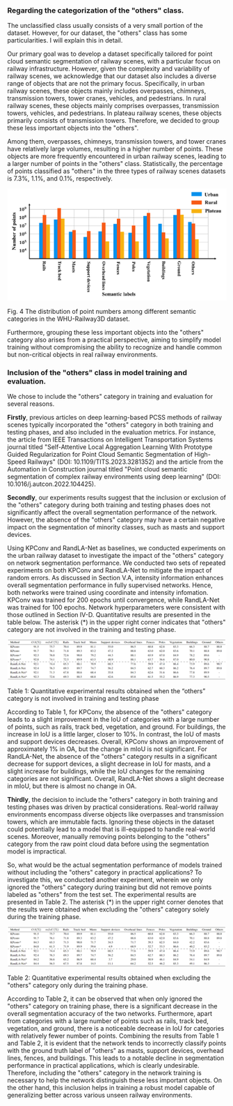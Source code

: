 ### Regarding the categorization of the "others" class.

The unclassified class usually consists of a very small portion of the dataset. However, for our dataset, the "others" class has some particularities. I will explain this in detail. 

Our primary goal was to develop a dataset specifically tailored for point cloud semantic segmentation of railway scenes, with a particular focus on railway infrastructure. However, given the complexity and variability of railway scenes, we acknowledge that our dataset also includes a diverse range of objects that are not the primary focus. Specifically, in urban railway scenes, these objects mainly includes overpasses, chimneys, transmission towers, tower cranes, vehicles, and pedestrians. In rural railway scenes, these objects mainly comprises overpasses, transmission towers, vehicles, and pedestrians. In plateau railway scenes, these objects primarily consists of transmission towers. Therefore, we decided to group these less important objects into the "others". 

Among them, overpasses, chimneys, transmission towers, and tower cranes have relatively large volumes, resulting in a higher number of points. These objects are more frequently encountered in urban railway scenes, leading to a larger number of points in the "others" class. Statistically, the percentage of points classified as "others" in the three types of railway scenes datasets is 7.3%, 1.1%, and 0.1%, respectively.

<img src="../media/Fig4-Statistics.png" alt="Network" style="zoom:50%;" />

Fig. 4 The distribution of point numbers among different semantic categories in the WHU-Railway3D dataset.

Furthermore, grouping these less important objects into the "others" category also arises from a practical perspective, aiming to simplify model training without compromising the ability to recognize and handle common but non-critical objects in real railway environments. 



### Inclusion of the "others" class in model training and evaluation. 

We chose to include the "others" category in training and evaluation for several reasons. 

**Firstly**, previous articles on deep learning-based PCSS methods of railway scenes typically incorporated the "others" category in both training and testing phases, and also included in the evaluation metrics. For instance, the article from IEEE Transactions on Intelligent Transportation Systems journal titled "Self-Attentive Local Aggregation Learning With Prototype Guided Regularization for Point Cloud Semantic Segmentation of High-Speed Railways" (DOI: 10.1109/TITS.2023.3281352) and the article from the Automation in Construction journal titled "Point cloud semantic segmentation of complex railway environments using deep learning" (DOI: 10.1016/j.autcon.2022.104425). 



**Secondly**, our experiments results suggest that the inclusion or exclusion of the "others" category during both training and testing phases does not significantly affect the overall segmentation performance of the network. However, the absence of the "others" category may have a certain negative impact on the segmentation of minority classes, such as masts and support devices. 

Using KPConv and RandLA-Net as baselines, we conducted experiments on the urban railway dataset to investigate the impact of the "others" category on network segmentation performance. We conducted two sets of repeated experiments on both KPConv and RandLA-Net to mitigate the impact of random errors. As discussed in Section V.A, intensity information enhances overall segmentation performance in fully supervised networks. Hence, both networks were trained using coordinate and intensity infomation. KPConv was trained for 200 epochs until convergence, while RandLA-Net was trained for 100 epochs. Network hyperparameters were consistent with those outlined in Section IV-D. Quantitative results are presented in the table below. The asterisk (*) in the upper right corner indicates that "others" category are not involved in the training and testing phase.

<img src="../media/Table8-others.png" alt="Network" style="zoom:100%;" />

Table 1: Quantitative experimental results obtained when the “others” category is not involved in training and testing phase

According to Table 1, for KPConv, the absence of the "others" category leads to a slight improvement in the IoU of categories with a large number of points, such as rails, track bed, vegetation, and ground. For buildings, the increase in IoU is a little larger, closer to 10%. In contrast, the IoU of masts and support devices decreases.  Overall, KPConv shows an improvement of approximately 1% in OA, but the change in mIoU is not significant. For RandLA-Net, the absence of the "others" category results in a significant decrease for support devices, a slight decrease in IoU for masts, and a slight increase for buildings, while the IoU changes for the remaining categories are not significant. Overall, RandLA-Net shows a slight decrease in mIoU, but there is almost no change in OA.

 

**Thirdly**, the decision to include the "others" category in both training and testing phases was driven by practical considerations. Real-world railway environments encompass diverse objects like overpasses and transmission towers, which are immutable facts. Ignoring these objects in the dataset could potentially lead to a model that is ill-equipped to handle real-world scenes. Moreover, manually removing points belonging to the "others" category from the raw point cloud data before using the segmentation model is impractical. 

So, what would be the actual segmentation performance of models trained without including the "others" category in practical applications? To investigate this, we conducted another experiment, wherein we only ignored the "others" category during training but did not remove points labeled as "others" from the test set. The experimental results are presented in Table 2. The asterisk (*) in the upper right corner denotes that the results were obtained when excluding the "others" category solely during the training phase. 

<img src="../media/Table9-others2.png" alt="Network" style="zoom:100%;" />

Table 2: Quantitative experimental results obtained when excluding the "others" category only during the training phase.

According to Table 2, it can be observed that when only ignored the "others" category on training phase, there is a significant decrease in the overall segmentation accuracy of the two networks. Furthermore, apart from categories with a large number of points such as rails, track bed, vegetation, and ground, there is a noticeable decrease in IoU for categories with relatively fewer number of points. Combining the results from Table 1 and Table 2, it is evident that the network tends to incorrectly classify points with the ground truth label of "others" as masts, support devices, overhead lines, fences, and buildings. This leads to a notable decline in segmentation performance in practical applications, which is clearly undesirable. Therefore, including the "others" category in the network training is necessary to help the network distinguish these less important objects. On the other hand, this inclusion helps in training a robust model capable of generalizing better across various unseen railway environments. 



